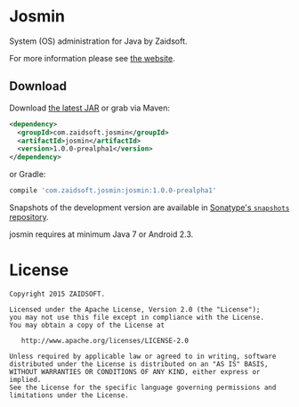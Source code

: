 Josmin
========

System (OS) administration for Java by Zaidsoft.

For more information please see [the website][1].


Download
--------

Download [the latest JAR][2] or grab via Maven:
```xml
<dependency>
  <groupId>com.zaidsoft.josmin</groupId>
  <artifactId>josmin</artifactId>
  <version>1.0.0-prealpha1</version>
</dependency>
```
or Gradle:
```groovy
compile 'com.zaidsoft.josmin:josmin:1.0.0-prealpha1'
```

Snapshots of the development version are available in [Sonatype's `snapshots` repository][snap].

josmin requires at minimum Java 7 or Android 2.3.



License
=======

    Copyright 2015 ZAIDSOFT.

    Licensed under the Apache License, Version 2.0 (the "License");
    you may not use this file except in compliance with the License.
    You may obtain a copy of the License at

       http://www.apache.org/licenses/LICENSE-2.0

    Unless required by applicable law or agreed to in writing, software
    distributed under the License is distributed on an "AS IS" BASIS,
    WITHOUT WARRANTIES OR CONDITIONS OF ANY KIND, either express or implied.
    See the License for the specific language governing permissions and
    limitations under the License.


 [1]: http://zaidsoft.github.io/josmin/
 [2]: https://search.maven.org/remote_content?g=com.zaidsoft.josmin&a=josmin&v=LATEST
 [snap]: https://oss.sonatype.org/content/repositories/snapshots/
